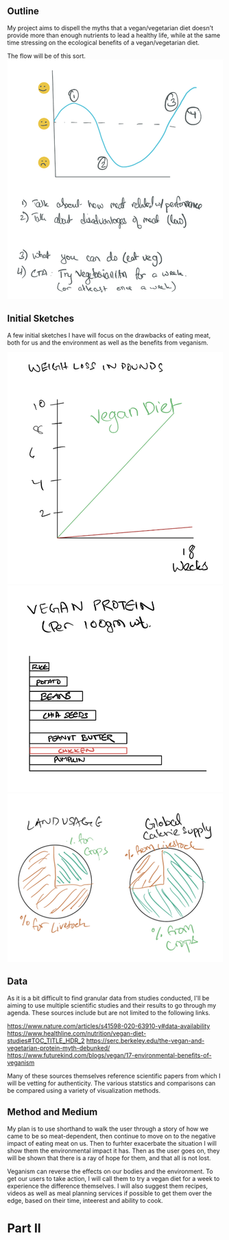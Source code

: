 
## Outline

My project aims to dispell the myths that a vegan/vegetarian diet doesn't provide more than enough nutrients to lead a healthy life, while at the same time stressing on the ecological benefits of a vegan/vegetarian diet.

The flow will be of this sort.
![](Project1.png)

## Initial Sketches
A few initial sketches I have will focus on the drawbacks of eating meat, both for us and the environment as well as the benefits from veganism.


![](Project2.png)
![](Project3.png)
![](Project4.png)

## Data

As it is a bit difficult to find granular data from studies conducted, I'll be aiming to use multiple scientific studies and their results to go through my agenda. These sources include but are not limited to the following links.

https://www.nature.com/articles/s41598-020-63910-y#data-availability
https://www.healthline.com/nutrition/vegan-diet-studies#TOC_TITLE_HDR_2
https://serc.berkeley.edu/the-vegan-and-vegetarian-protein-myth-debunked/
https://www.futurekind.com/blogs/vegan/17-environmental-benefits-of-veganism
 
Many of these sources themselves reference scientific papers from which I will be vetting for authenticity. The various statstics and comparisons can be compared using a variety of visualization methods.

## Method and Medium

My plan is to use shorthand to walk the user through a story of how we came to be so meat-dependent, then continue to move on to the negative impact of eating meat on us. Then to furhter exacerbate the situation I will show them the environmental impact it has. Then as the user goes on, they will be shown that there is a ray of hope for them, and that all is not lost.

Veganism can reverse the effects on our bodies and the environment. To get our users to take action, I will call them to try a vegan diet for a week to experience the difference themselves. I will also suggest them recipes, videos as well as meal planning services if possible to get them over the edge, based on their time, inteerest and ability to cook.



# Part II


